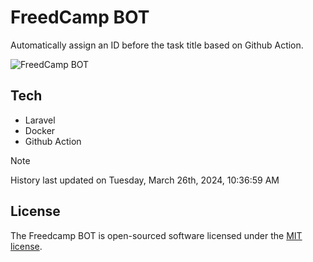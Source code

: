 # FreedCamp BOT

Automatically assign an ID before the task title based on Github Action.

![FreedCamp BOT](https://repository-images.githubusercontent.com/737932867/7d34798b-2680-471c-b089-a78a718d3d6a)

## Tech

- Laravel
- Docker
- Github Action

> [!NOTE]  
> History last updated on Tuesday, March 26th, 2024, 10:36:59 AM

## License

The Freedcamp BOT is open-sourced software licensed under the [MIT license](https://opensource.org/licenses/MIT).

